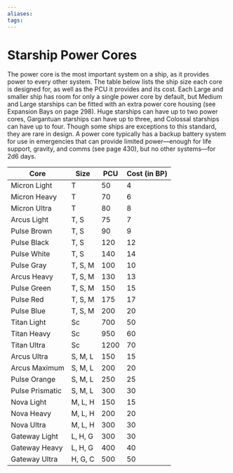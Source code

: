 ```yaml
---
aliases: 
tags: 
---
```


# Starship Power Cores

The power core is the most important system on a ship, as it provides power to every other system. The table below lists the ship size each core is designed for, as well as the PCU it provides and its cost. Each Large and smaller ship has room for only a single power core by default, but Medium and Large starships can be fitted with an extra power core housing (see Expansion Bays on page 298). Huge starships can have up to two power cores, Gargantuan starships can have up to three, and Colossal starships can have up to four. Though some ships are exceptions to this standard, they are rare in design. A power core typically has a backup battery system for use in emergencies that can provide limited power—enough for life support, gravity, and comms (see page 430), but no other systems—for 2d6 days.  

| Core            | Size    | PCU  | Cost (in BP) |
| --------------- | ------- | ---- | ------------ |
| Micron Light    | T       | 50   | 4            |
| Micron Heavy    | T       | 70   | 6            |
| Micron Ultra    | T       | 80   | 8            |
| Arcus Light     | T, S    | 75   | 7            |
| Pulse Brown     | T, S    | 90   | 9            |
| Pulse Black     | T, S    | 120  | 12           |
| Pulse White     | T, S    | 140  | 14           |
| Pulse Gray      | T, S, M | 100  | 10           |
| Arcus Heavy     | T, S, M | 130  | 13           |
| Pulse Green     | T, S, M | 150  | 15           |
| Pulse Red       | T, S, M | 175  | 17           |
| Pulse Blue      | T, S, M | 200  | 20           |
| Titan Light     | Sc      | 700  | 50           |
| Titan Heavy     | Sc      | 950  | 60           |
| Titan Ultra     | Sc      | 1200 | 70           |
| Arcus Ultra     | S, M, L | 150  | 15           |
| Arcus Maximum   | S, M, L | 200  | 20           |
| Pulse Orange    | S, M, L | 250  | 25           |
| Pulse Prismatic | S, M, L | 300  | 30           |
| Nova Light      | M, L, H | 150  | 15           |
| Nova Heavy      | M, L, H | 200  | 20           |
| Nova Ultra      | M, L, H | 300  | 30           |
| Gateway Light   | L, H, G | 300  | 30           |
| Gateway Heavy   | L, H, G | 400  | 40           |
| Gateway Ultra   | H, G, C | 500  | 50           |